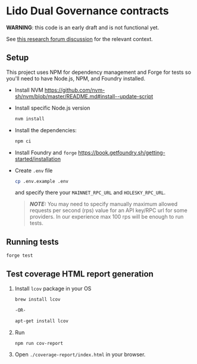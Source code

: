 # Lido Dual Governance contracts

**WARNING**: this code is an early draft and is not functional yet.

See [this research forum discussion](https://research.lido.fi/t/ldo-steth-dual-governance-continuation/5727) for the relevant context.

## Setup

This project uses NPM for dependency management and Forge for tests so you'll need to have Node.js, NPM, and Foundry installed.

* Install NVM https://github.com/nvm-sh/nvm/blob/master/README.md#install--update-script

* Install specific Node.js version
    ```sh
    nvm install
    ```

* Install the dependencies:
    ```sh
    npm ci
    ```

* Install Foundry and `forge` https://book.getfoundry.sh/getting-started/installation

* Create `.env` file
    ```sh
    cp .env.example .env
    ```

    and specify there your `MAINNET_RPC_URL` and `HOLESKY_RPC_URL`.

    > **_NOTE:_**  You may need to specify manually maximum allowed requests per second (rps) value for an API key/RPC url for some providers. In our experience max 100 rps will be enough to run tests.

## Running tests

```sh
forge test
```

## Test coverage HTML report generation

1. Install `lcov` package in your OS
    ```sh
    brew install lcov
    
    -OR-

    apt-get install lcov
    ```
2. Run
    ```sh
    npm run cov-report
    ```
3. Open `./coverage-report/index.html` in your browser.
